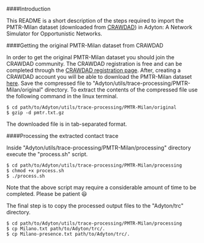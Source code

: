 ####Introduction

This README is a short description of the steps required to import the PMTR-Milan dataset (downloaded from [CRAWDAD](http://crawdad.org/)) in Adyton: A Network Simulator for Opportunistic Networks.


####Getting the original PMTR-Milan dataset from CRAWDAD

In order to get the original PMTR-Milan dataset you should join the CRAWDAD community. The CRAWDAD registration is free and can be completed through the [CRAWDAD registration page](http://crawdad.org/joinup.html). After, creating a CRAWDAD account you will be able to download the PMTR-Milan dataset [here](http://crawdad.org//download/unimi/pmtr/pmtr.txt.gz). Save the compressed file to "Adyton/utils/trace-processing/PMTR-Milan/original" directory. To extract the contents of the compressed file use the following command in the linux terminal.
```
$ cd path/to/Adyton/utils/trace-processing/PMTR-Milan/original
$ gzip -d pmtr.txt.gz
```
The downloaded file is in tab-separated format.


####Processing the extracted contact trace

Inside "Adyton/utils/trace-processing/PMTR-Milan/processing" directory execute the "process.sh" script.
```
$ cd path/to/Adyton/utils/trace-processing/PMTR-Milan/processing
$ chmod +x process.sh
$ ./process.sh
```
Note that the above script may require a considerable amount of time to be completed. Please be patient :smiley:

The final step is to copy the processed output files to the "Adyton/trc" directory.
```
$ cd path/to/Adyton/utils/trace-processing/PMTR-Milan/processing
$ cp Milano.txt path/to/Adyton/trc/.
$ cp Milano-presence.txt path/to/Adyton/trc/.
```
